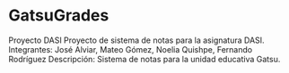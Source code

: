 # GatsuGrades
Proyecto DASI
Proyecto de sistema de notas para la asignatura DASI.
Integrantes: José Alviar, Mateo Gómez, Noelia Quishpe, Fernando Rodríguez
Descripción: Sistema de notas para la unidad educativa Gatsu.
